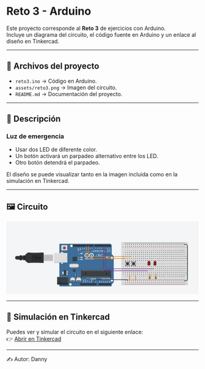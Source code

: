 # Reto 3 - Arduino

Este proyecto corresponde al **Reto 3** de ejercicios con Arduino.  
Incluye un diagrama del circuito, el código fuente en Arduino y un enlace al diseño en Tinkercad.  

---

## 📂 Archivos del proyecto

- `reto3.ino` → Código en Arduino.
- `assets/reto3.png` → Imagen del circuito.
- `README.md` → Documentación del proyecto.

---

## 📝 Descripción

### Luz de emergencia

- Usar dos LED de diferente color.
- Un botón activará un parpadeo alternativo entre los LED.
- Otro botón detendrá el parpadeo. 

El diseño se puede visualizar tanto en la imagen incluida como en la simulación en Tinkercad.

---

## 🖼️ Circuito

![Circuito Reto 3](./assets/Reto3.png)

---

## 🔗 Simulación en Tinkercad

Puedes ver y simular el circuito en el siguiente enlace:  
👉 [Abrir en Tinkercad](https://www.tinkercad.com/things/3jyEzmSJcx8-copy-of-arduino-mosfet-h-bridge/editel?returnTo=https%3A%2F%2Fwww.tinkercad.com%2Fdashboard%2Fdesigns%2Fcircuits)

---

✍️ Autor: Danny
